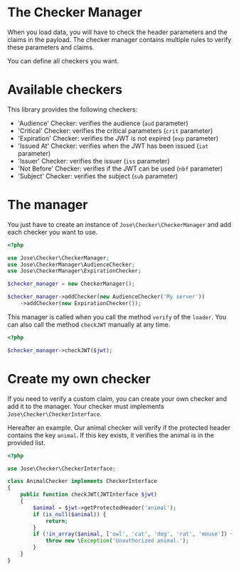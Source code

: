 The Checker Manager
===================

When you load data, you will have to check the header parameters and the claims in the payload.
The checker manager contains multiple rules to verify these parameters and claims.

You can define all checkers you want.

# Available checkers

This library provides the following checkers:

* 'Audience' Checker: verifies the audience (`aud` parameter)
* 'Critical' Checker: verifies the critical parameters (`crit` parameter)
* 'Expiration' Checker: verifies the JWT is not expired (`exp` parameter)
* 'Issued At' Checker: verifies when the JWT has been issued (`iat` parameter)
* 'Issuer' Checker: verifies the issuer (`iss` parameter)
* 'Not Before' Checker: verifies if the JWT can be used (`nbf` parameter)
* 'Subject' Checker: verifies the subject (`sub` parameter)

# The manager

You just have to create an instance of `Jose\Checker\CheckerManager` and add each checker you want to use.

```php
<?php

use Jose\Checker\CheckerManager;
use Jose\CheckerManager\AudienceChecker;
use Jose\CheckerManager\ExpirationChecker;

$checker_manager = new CheckerManager();

$checker_manager->addChecker(new AudienceChecker('My server'))
    ->addChecker(new ExpirationChecker());
```

This manager is called when you call the method `verify` of the `loader`.
You can also call the method `checkJWT` manually at any time.

```php
<?php

$checker_manager->checkJWT($jwt);
```

# Create my own checker

If you need to verify a custom claim, you can create your own checker and add it to the manager.
Your checker must implements `Jose\Checker\CheckerInterface`.

Hereafter an example. Our animal checker will verify if the protected header contains the key `animal`.
If this key exists, it verifies the animal is in the provided list.

```php
<?php

use Jose\Checker\CheckerInterface;

class AnimalChecker implements CheckerInterface
{
    public function checkJWT(JWTInterface $jwt)
    {
        $animal = $jwt->getProtectedHeader('animal');
        if (is_null($animal)) {
            return;
        }
        if (!in_array($animal, ['owl', 'cat', 'dog', 'rat', 'mouse']) {
            throw new \Exception('Unauthorized animal.');
        }
    }
}
```
